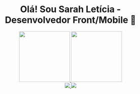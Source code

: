 <div>
  
  <h1 align="center">
    Olá! Sou Sarah Letícia - Desenvolvedor Front/Mobile 🚀
  </h1>
  
</div>

<div align="center">
  <a href="https://github.com/SarahLeticiaFreire">
    <img height="160em" src="https://github-readme-stats.vercel.app/api?username=SarahLeticiaFreire&show_icons=true&theme=dracula&include_all_commits=true&count_private=true"/>
    <img height="160em" src="https://github-readme-stats.vercel.app/api/top-langs/?username=SarahLeticiaFreire&layout=compact&langs_count=7&theme=dracula"/>
  </a>
</div>

<div align="center">
  <a href="https://www.linkedin.com/in/SarahLeticiaFreire/" target="_blank">
    <img src="https://img.shields.io/badge/-LinkedIn-%230077B5?style=for-the-badge&logo=linkedin&logoColor=white" target="_blank">
  </a>
  <a href="mailto:sarinhafreire03@gmail.com">
    <img src="https://img.shields.io/badge/-Gmail-%23333?style=for-the-badge&logo=gmail&logoColor=pink" target="_blank">
  </a>
</div>

